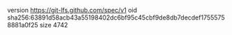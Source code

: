 version https://git-lfs.github.com/spec/v1
oid sha256:63891d58acb43a55198402dc6bf95c45cbf9de8db7decdef17555758881a0f25
size 4742
